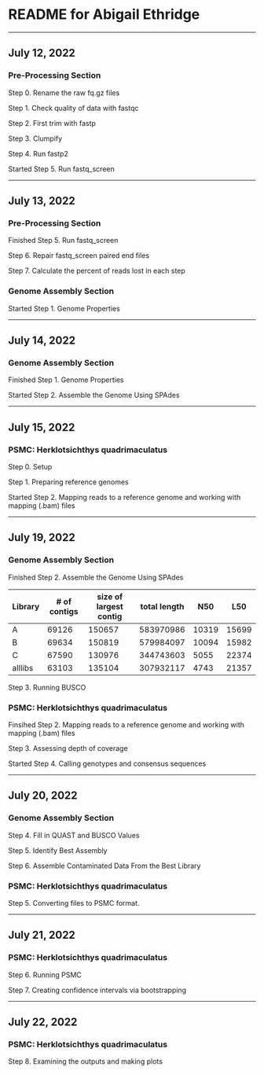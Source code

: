 # README for Abigail Ethridge

---

## July 12, 2022
### Pre-Processing Section

Step 0. Rename the raw fq.gz files

Step 1. Check quality of data with fastqc

Step 2. First trim with fastp

Step 3. Clumpify

Step 4. Run fastp2

Started Step 5. Run fastq_screen

---

## July 13, 2022
### Pre-Processing Section

Finished Step 5. Run fastq_screen

Step 6. Repair fastq_screen paired end files

Step 7. Calculate the percent of reads lost in each step

### Genome Assembly Section

Started Step 1. Genome Properties

---

## July 14, 2022
### Genome Assembly Section

Finished Step 1. Genome Properties

Started Step 2. Assemble the Genome Using SPAdes

---

## July 15, 2022
### PSMC: Herklotsichthys quadrimaculatus

Step 0. Setup

Step 1. Preparing reference genomes

Started Step 2. Mapping reads to a reference genome and working with mapping (.bam) files

---

## July 19, 2022
### Genome Assembly Section

Finished Step 2. Assemble the Genome Using SPAdes

Library  |  # of contigs |  size of largest contig  |  total length  |  N50  |  L50
---  | ---  |  ---  |  ---  |  ---  |  ---
A  |  69126  |  150657  |  583970986  |  10319  |  15699
B  |  69634  |  150819  |  579984097  |  10094  |  15982
C  |  67590  |  130976  |  344743603  |  5055  |  22374
alllibs  |  63103  |  135104  |  307932117  |  4743  |  21357

Step 3. Running BUSCO

### PSMC: Herklotsichthys quadrimaculatus

Finsihed Step 2. Mapping reads to a reference genome and working with mapping (.bam) files

Step 3. Assessing depth of coverage

Started Step 4. Calling genotypes and consensus sequences

---

## July 20, 2022
### Genome Assembly Section

Step 4. Fill in QUAST and BUSCO Values

Step 5. Identify Best Assembly

Step 6. Assemble Contaminated Data From the Best Library

### PSMC: Herklotsichthys quadrimaculatus

Step 5. Converting files to PSMC format.

---

## July 21, 2022
### PSMC: Herklotsichthys quadrimaculatus

Step 6. Running PSMC

Step 7. Creating confidence intervals via bootstrapping

---

## July 22, 2022
### PSMC: Herklotsichthys quadrimaculatus

Step 8. Examining the outputs and making plots
